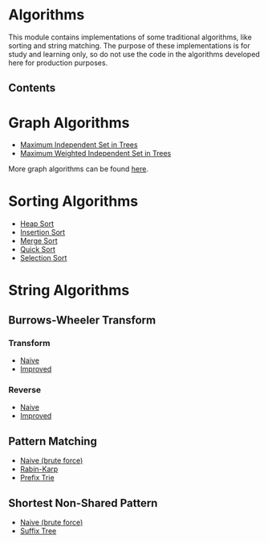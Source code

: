 # Algorithms

This module contains implementations of some traditional algorithms, like sorting and string matching.
The purpose of these implementations is for study and learning only, so do not use the code
in the algorithms developed here for production purposes.

## Contents

# Graph Algorithms
- [Maximum Independent Set in Trees](./src/main/java/br/com/eventhorizon/graph/MaxIndependentSetInTree.java)
- [Maximum Weighted Independent Set in Trees](./src/main/java/br/com/eventhorizon/graph/MaxWeightedIndependentSetInTree.java)

More graph algorithms can be found [here](../Common/src/main/java/br/com/eventhorizon/common/datastructures/graphs). 

# Sorting Algorithms
- [Heap Sort](./src/main/java/br/com/eventhorizon/sorting/HeapSort.java)
- [Insertion Sort](./src/main/java/br/com/eventhorizon/sorting/InsertionSort.java)
- [Merge Sort](./src/main/java/br/com/eventhorizon/sorting/MergeSort.java)
- [Quick Sort](./src/main/java/br/com/eventhorizon/sorting/QuickSort.java)
- [Selection Sort](./src/main/java/br/com/eventhorizon/sorting/SelectionSort.java)

# String Algorithms

## Burrows-Wheeler Transform

### Transform
- [Naive](./src/main/java/br/com/eventhorizon/string/bwt/NaiveBurrowsWheelerTransform.java)
- [Improved](./src/main/java/br/com/eventhorizon/string/bwt/ImprovedBurrowsWheelerTransform.java)

### Reverse
- [Naive](./src/main/java/br/com/eventhorizon/string/bwt/NaiveReverseBurrowsWheelerTransform.java)
- [Improved](./src/main/java/br/com/eventhorizon/string/bwt/ImprovedReverseBurrowsWheelerTransform.java)

## Pattern Matching
- [Naive (brute force)](./src/main/java/br/com/eventhorizon/string/matching/Naive.java)
- [Rabin-Karp](./src/main/java/br/com/eventhorizon/string/matching/RabinKarp.java)
- [Prefix Trie](./src/main/java/br/com/eventhorizon/string/matching/TriePatternMatcher.java)

## Shortest Non-Shared Pattern
- [Naive (brute force)](./src/main/java/br/com/eventhorizon/string/matching/NaiveShortestNonSharedPattern.java)
- [Suffix Tree](./src/main/java/br/com/eventhorizon/string/matching/SuffixTreeShortestNonSharedPattern.java)
